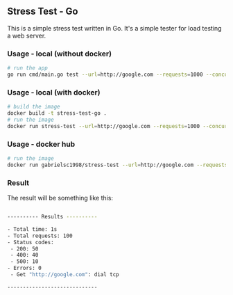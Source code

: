 ## Stress Test - Go

This is a simple stress test written in Go. It's a simple tester for load testing a web server.

### Usage - local (without docker)

```bash
# run the app
go run cmd/main.go test --url=http://google.com --requests=1000 --concurrency=10
```

### Usage - local (with docker)

```bash
# build the image
docker build -t stress-test-go .
# run the image
docker run stress-test --url=http://google.com --requests=1000 --concurrency=10
```

### Usage - docker hub

```bash
# run the image
docker run gabrielsc1998/stress-test --url=http://google.com --requests=1000 --concurrency=10
```

### Result

The result will be something like this:

```bash

---------- Results ----------

- Total time: 1s
- Total requests: 100
- Status codes:
 - 200: 50
 - 400: 40
 - 500: 10
- Errors: 0
 - Get "http://google.com": dial tcp

-----------------------------

```